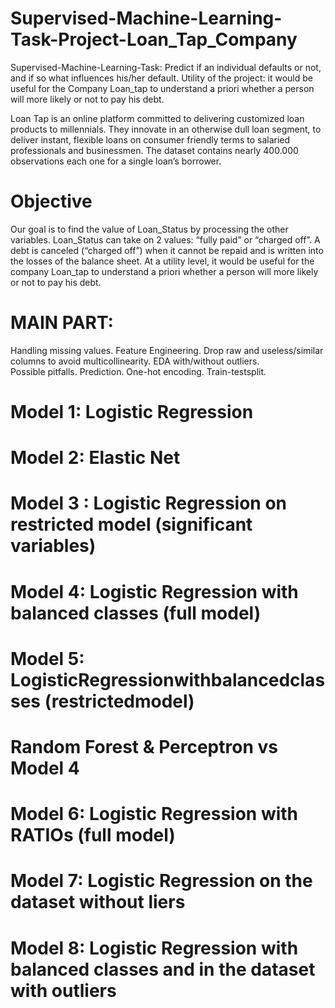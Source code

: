 # Supervised-Machine-Learning-Task-Project-Loan_Tap_Company
Supervised-Machine-Learning-Task: Predict if an individual defaults or not, and if so what influences his/her default. Utility of the project: it would be useful  for the Company Loan_tap to understand a priori whether a person will more likely or not to pay  his debt.

Loan Tap is an online platform committed to delivering customized loan products to millennials.
They innovate in an otherwise dull loan segment, to deliver instant, flexible loans on consumer
friendly terms to salaried professionals and businessmen. The dataset contains nearly 400.000
observations each one for a single loan’s borrower.

# Objective
Our goal is to find the value of Loan_Status by processing the other variables. Loan_Status can
take on 2 values: “fully paid” or “charged off”. A debt is canceled (“charged off”) when it cannot
be repaid and is written into the losses of the balance sheet. At a utility level, it would be useful
for the company Loan_tap to understand a priori whether a person will more likely or not to pay
his debt.


# MAIN PART: 
 Handling missing values.
 Feature Engineering.
 Drop raw and useless/similar columns to avoid multicollinearity.
 EDA with/without outliers.  
 Possible pitfalls.
 Prediction.
 One-hot encoding.
 Train-testsplit.

# Model 1: Logistic Regression 
# Model 2: Elastic Net 
# Model 3 : Logistic Regression on restricted model (significant variables)
# Model 4: Logistic Regression with balanced classes (full model)
# Model 5: LogisticRegressionwithbalancedclasses (restrictedmodel)
# Random Forest & Perceptron vs Model 4
# Model 6: Logistic Regression with RATIOs (full model)
# Model 7: Logistic Regression on the dataset without liers
# Model 8: Logistic Regression with balanced classes and in the dataset with outliers





 

